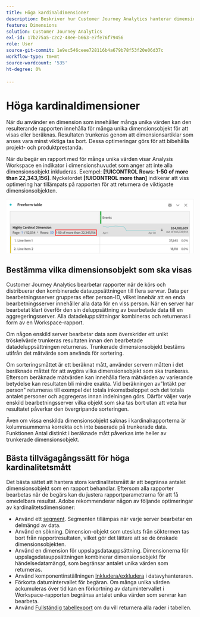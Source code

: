 ```yaml
---
title: Höga kardinaldimensioner
description: Beskriver hur Customer Journey Analytics hanterar dimensioner med många unika värden.
feature: Dimensions
solution: Customer Journey Analytics
exl-id: 17b275a5-c2c2-48ee-b663-e7fe76f79456
role: User
source-git-commit: 1e9ec546ceee728116b4a679b78f53f20e06d37c
workflow-type: tm+mt
source-wordcount: '535'
ht-degree: 0%

---
```


# Höga kardinaldimensioner

När du använder en dimension som innehåller många unika värden kan den resulterande rapporten innehålla för många unika dimensionsobjekt för att visas eller beräknas. Resultaten trunkeras genom att dimensionsartiklar som anses vara minst viktiga tas bort. Dessa optimeringar görs för att bibehålla projekt- och produktprestanda.

När du begär en rapport med för många unika värden visar Analysis Workspace en indikator i dimensionshuvudet som anger att inte alla dimensionsobjekt inkluderas. Exempel: **[!UICONTROL Rows: 1-50 of more than 22,343,156]**. Nyckelordet **[!UICONTROL more than]** indikerar att viss optimering har tillämpats på rapporten för att returnera de viktigaste dimensionsobjekten.

![Frihandstabell i Workspace som visar nyckelordet &quot;mer än&quot; för att visa 1-50 av mer än 22 343 156](assets/high-cardinality.png)

## Bestämma vilka dimensionsobjekt som ska visas

Customer Journey Analytics bearbetar rapporter när de körs och distribuerar den kombinerade datauppsättningen till flera servrar. Data per bearbetningsserver grupperas efter person-ID, vilket innebär att en enda bearbetningsserver innehåller alla data för en viss person. När en server har bearbetat klart överför den sin deluppsättning av bearbetade data till en aggregeringsserver. Alla datadeluppsättningar kombineras och returneras i form av en Workspace-rapport.

Om någon enskild server bearbetar data som överskrider ett unikt tröskelvärde trunkeras resultaten innan den bearbetade datadeluppsättningen returneras. Trunkerade dimensionsobjekt bestäms utifrån det mätvärde som används för sortering.

Om sorteringsmåttet är ett beräknat mått, använder servern måtten i det beräknade måttet för att avgöra vilka dimensionsobjekt som ska trunkeras. Eftersom beräknade mätvärden kan innehålla flera mätvärden av varierande betydelse kan resultaten bli mindre exakta. Vid beräkningen av&quot;Intäkt per person&quot; returneras till exempel det totala inkomstbeloppet och det totala antalet personer och aggregeras innan indelningen görs. Därför väljer varje enskild bearbetningsserver vilka objekt som ska tas bort utan att veta hur resultatet påverkar den övergripande sorteringen.

Även om vissa enskilda dimensionsobjekt saknas i kardinalrapporterna är kolumnsummorna korrekta och inte baserade på trunkerade data. Funktionen Antal distinkt i beräknade mått påverkas inte heller av trunkerade dimensionsobjekt.

## Bästa tillvägagångssätt för höga kardinalitetsmått

Det bästa sättet att hantera stora kardinalitetsmått är att begränsa antalet dimensionsobjekt som en rapport behandlar. Eftersom alla rapporter bearbetas när de begärs kan du justera rapportparametrarna för att få omedelbara resultat. Adobe rekommenderar någon av följande optimeringar av kardinalitetsdimensioner:

* Använd ett [segment](/help/components/segments/seg-create.md). Segmenten tillämpas när varje server bearbetar en delmängd av data.
* Använd en sökning. Dimension-objekt som utesluts från söktermen tas bort från rapportresultaten, vilket gör det lättare att se de önskade dimensionsobjekten.
* Använd en dimension för uppslagsdatauppsättning. Dimensionerna för uppslagsdatauppsättningen kombinerar dimensionsobjekt för händelsedatamängd, som begränsar antalet unika värden som returneras.
* Använd komponentinställningen [Inkludera/exkludera](/help/data-views/component-settings/include-exclude-values.md) i datavyhanteraren.
* Förkorta datumintervallet för begäran. Om många unika värden ackumuleras över tid kan en förkortning av datumintervallet i Workspace-rapporten begränsa antalet unika värden som servrar kan bearbeta.
* Använd [Fullständig tabellexport](/help/analysis-workspace/export/export-cloud.md) om du vill returnera alla rader i tabellen.
